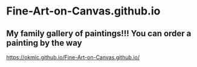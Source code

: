 # Fine-Art-on-Canvas.github.io
## My family gallery of paintings!!! You can order a painting by the way
https://okmic.github.io/Fine-Art-on-Canvas.github.io/
